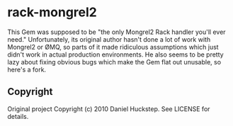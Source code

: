 # rack-mongrel2

This Gem was supposed to be "the only Mongrel2 Rack handler you'll ever need." Unfortunately, its original author hasn't done a lot of work with Mongrel2 or ØMQ, so parts of it made ridiculous assumptions which just didn't work in actual production environments. He also seems to be pretty lazy about fixing obvious bugs which make the Gem flat out unusable, so here's a fork.

## Copyright

Original project Copyright (c) 2010 Daniel Huckstep. See LICENSE for details.
